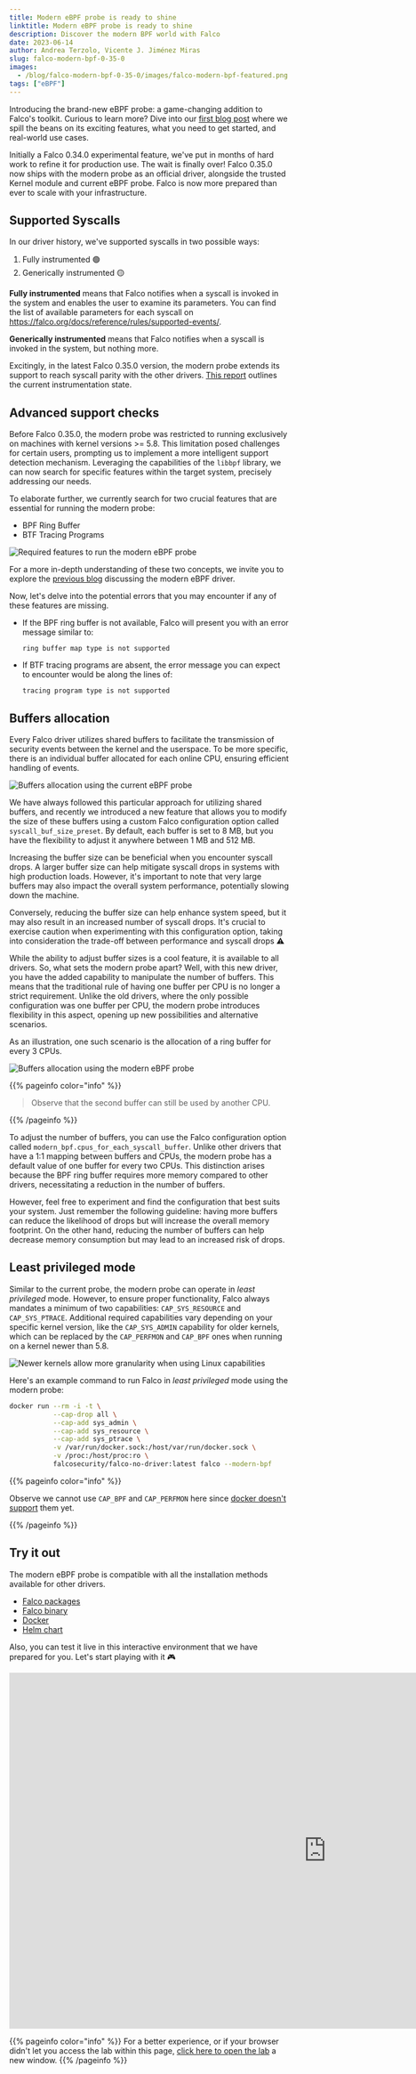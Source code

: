 ```yaml
---
title: Modern eBPF probe is ready to shine
linktitle: Modern eBPF probe is ready to shine
description: Discover the modern BPF world with Falco
date: 2023-06-14
author: Andrea Terzolo, Vicente J. Jiménez Miras
slug: falco-modern-bpf-0-35-0
images:
  - /blog/falco-modern-bpf-0-35-0/images/falco-modern-bpf-featured.png
tags: ["eBPF"]
---
```


Introducing the brand-new eBPF probe: a game-changing addition to Falco's toolkit. Curious to learn more? Dive into our [first blog post](https://falco.org/blog/falco-modern-bpf/) where we spill the beans on its exciting features, what you need to get started, and real-world use cases.

Initially a Falco 0.34.0 experimental feature, we've put in months of hard work to refine it for production use. The wait is finally over! Falco 0.35.0 now ships with the modern probe as an official driver, alongside the trusted Kernel module and current eBPF probe. Falco is now more prepared than ever to scale with your infrastructure.

## Supported Syscalls

In our driver history, we've supported syscalls in two possible ways:

1. Fully instrumented 🟢
2. Generically instrumented 🟡

**Fully instrumented** means that Falco notifies when a syscall is invoked in the system and enables the user to examine its parameters. You can find the list of available parameters for each syscall on <https://falco.org/docs/reference/rules/supported-events/>.

**Generically instrumented** means that Falco notifies when a syscall is invoked in the system, but nothing more.

Excitingly, in the latest Falco 0.35.0 version, the modern probe extends its support to reach syscall parity with the other drivers. [This report](https://github.com/falcosecurity/libs/blob/master/driver/report.md) outlines the current instrumentation state.

## Advanced support checks

Before Falco 0.35.0, the modern probe was restricted to running exclusively on machines with kernel versions >= 5.8. This limitation posed challenges for certain users, prompting us to implement a more intelligent support detection mechanism. Leveraging the capabilities of the `libbpf` library, we can now search for specific features within the target system, precisely addressing our needs.

To elaborate further, we currently search for two crucial features that are essential for running the modern probe:

- BPF Ring Buffer
- BTF Tracing Programs

![Required features to run the modern eBPF probe](/blog/falco-modern-bpf-0-35-0/images/falco-modern-bpf-01.png)

For a more in-depth understanding of these two concepts, we invite you to explore the [previous blog](https://falco.org/blog/falco-modern-bpf/#what-s-new) discussing the modern eBPF driver.

Now, let's delve into the potential errors that you may encounter if any of these features are missing.

- If the BPF ring buffer is not available, Falco will present you with an error message similar to:

    ```plain
    ring buffer map type is not supported
    ```

- If BTF tracing programs are absent, the error message you can expect to encounter would be along the lines of:

    ```plain
    tracing program type is not supported
    ```

## Buffers allocation

Every Falco driver utilizes shared buffers to facilitate the transmission of security events between the kernel and the userspace. To be more specific, there is an individual buffer allocated for each online CPU, ensuring efficient handling of events.

![Buffers allocation using the current eBPF probe](/blog/falco-modern-bpf-0-35-0/images/falco-modern-bpf-02.png)

We have always followed this particular approach for utilizing shared buffers, and recently we introduced a new feature that allows you to modify the size of these buffers using a custom Falco configuration option called `syscall_buf_size_preset`. By default, each buffer is set to 8 MB, but you have the flexibility to adjust it anywhere between 1 MB and 512 MB.

Increasing the buffer size can be beneficial when you encounter syscall drops. A larger buffer size can help mitigate syscall drops in systems with high production loads. However, it's important to note that very large buffers may also impact the overall system performance, potentially slowing down the machine.

Conversely, reducing the buffer size can help enhance system speed, but it may also result in an increased number of syscall drops. It's crucial to exercise caution when experimenting with this configuration option, taking into consideration the trade-off between performance and syscall drops ⚠️

While the ability to adjust buffer sizes is a cool feature, it is available to all drivers. So, what sets the modern probe apart? Well, with this new driver, you have the added capability to manipulate the number of buffers. This means that the traditional rule of having one buffer per CPU is no longer a strict requirement. Unlike the old drivers, where the only possible configuration was one buffer per CPU, the modern probe introduces flexibility in this aspect, opening up new possibilities and alternative scenarios.

As an illustration, one such scenario is the allocation of a ring buffer for every 3 CPUs.

![Buffers allocation using the modern eBPF probe](/blog/falco-modern-bpf-0-35-0/images/falco-modern-bpf-03.png)

{{% pageinfo color="info" %}}

> Observe that the second buffer can still be used by another CPU.

{{% /pageinfo %}}

To adjust the number of buffers, you can use the Falco configuration option called `modern_bpf.cpus_for_each_syscall_buffer`. Unlike other drivers that have a 1:1 mapping between buffers and CPUs, the modern probe has a default value of one buffer for every two CPUs. This distinction arises because the BPF ring buffer requires more memory compared to other drivers, necessitating a reduction in the number of buffers.

However, feel free to experiment and find the configuration that best suits your system. Just remember the following guideline: having more buffers can reduce the likelihood of drops but will increase the overall memory footprint. On the other hand, reducing the number of buffers can help decrease memory consumption but may lead to an increased risk of drops.

## Least privileged mode

Similar to the current probe, the modern probe can operate in _least privileged_ mode. However, to ensure proper functionality, Falco always mandates a minimum of two capabilities: `CAP_SYS_RESOURCE` and `CAP_SYS_PTRACE`. Additional required capabilities vary depending on your specific kernel version, like the `CAP_SYS_ADMIN` capability for older kernels, which can be replaced by the `CAP_PERFMON` and `CAP_BPF` ones when running on a kernel newer than 5.8.

![Newer kernels allow more granularity when using Linux capabilities](/blog/falco-modern-bpf-0-35-0/images/falco-modern-bpf-04.png)

Here's an example command to run Falco in _least privileged_ mode using the modern probe:

```bash
docker run --rm -i -t \
           --cap-drop all \
           --cap-add sys_admin \
           --cap-add sys_resource \
           --cap-add sys_ptrace \
           -v /var/run/docker.sock:/host/var/run/docker.sock \
           -v /proc:/host/proc:ro \
           falcosecurity/falco-no-driver:latest falco --modern-bpf
```

{{% pageinfo color="info" %}}

Observe we cannot use `CAP_BPF` and `CAP_PERFMON` here since [docker doesn't support](https://github.com/moby/moby/pull/41563) them yet.

{{% /pageinfo %}}

## Try it out

The modern eBPF probe is compatible with all the installation methods available for other drivers.

- [Falco packages](/docs/getting-started/installation/#installation-with-dialog)
- [Falco binary](/docs/getting-started/running/#falco-binary)
- [Docker](/docs/getting-started/running/#modern-ebpf)
- [Helm chart](https://github.com/falcosecurity/charts/blob/master/falco/README.md#daemonset)

Also, you can test it live in this interactive environment that we have prepared for you. Let's start playing with it 🎮

<iframe width="1140" height="640" sandbox="allow-forms allow-modals allow-popups allow-same-origin allow-scripts" src="https://play.instruqt.com/embed/sysdig/tracks/falco-modern-ebpf?token=em_Kwn3AXuYeONY6e0v" style="border: 0;" allowfullscreen></iframe>

{{% pageinfo color="info" %}}
For a better experience, or if your browser didn't let you access the lab within this page, <a target="_blank" href="https://play.instruqt.com/embed/sysdig/tracks/falco-modern-ebpf?token=em_Kwn3AXuYeONY6e0v">click here to open the lab</a> a new window.
{{% /pageinfo %}}
